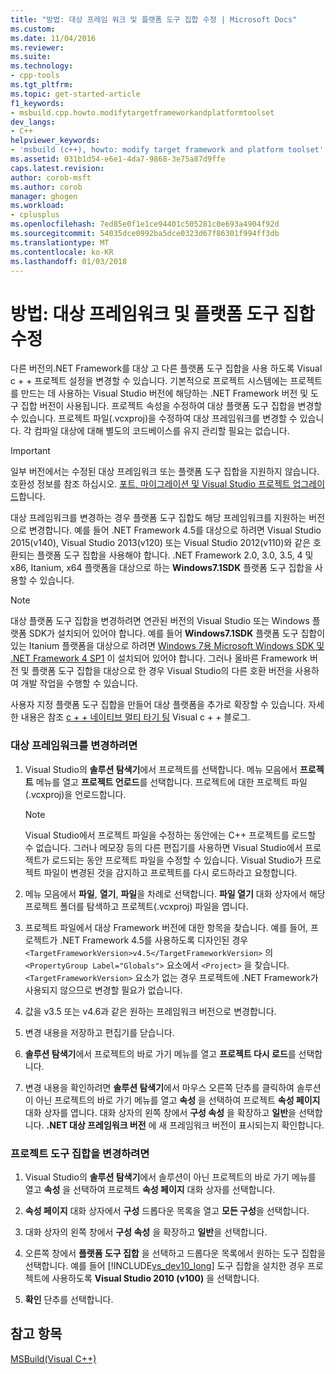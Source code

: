 ```yaml
---
title: "방법: 대상 프레임 워크 및 플랫폼 도구 집합 수정 | Microsoft Docs"
ms.custom: 
ms.date: 11/04/2016
ms.reviewer: 
ms.suite: 
ms.technology:
- cpp-tools
ms.tgt_pltfrm: 
ms.topic: get-started-article
f1_keywords:
- msbuild.cpp.howto.modifytargetframeworkandplatformtoolset
dev_langs:
- C++
helpviewer_keywords:
- 'msbuild (c++), howto: modify target framework and platform toolset'
ms.assetid: 031b1d54-e6e1-4da7-9868-3e75a87d9ffe
caps.latest.revision: 
author: corob-msft
ms.author: corob
manager: ghogen
ms.workload:
- cplusplus
ms.openlocfilehash: 7ed85e0f1e1ce94401c505281c0e693a4904f92d
ms.sourcegitcommit: 54035dce0992ba5dce0323d67f86301f994ff3db
ms.translationtype: MT
ms.contentlocale: ko-KR
ms.lasthandoff: 01/03/2018
---
```

# <a name="how-to-modify-the-target-framework-and-platform-toolset"></a>방법: 대상 프레임워크 및 플랫폼 도구 집합 수정
다른 버전의.NET Framework를 대상 고 다른 플랫폼 도구 집합을 사용 하도록 Visual c + + 프로젝트 설정을 변경할 수 있습니다. 기본적으로 프로젝트 시스템에는 프로젝트를 만드는 데 사용하는 Visual Studio 버전에 해당하는 .NET Framework 버전 및 도구 집합 버전이 사용됩니다. 프로젝트 속성을 수정하여 대상 플랫폼 도구 집합을 변경할 수 있습니다. 프로젝트 파일(.vcxproj)을 수정하여 대상 프레임워크를 변경할 수 있습니다. 각 컴파일 대상에 대해 별도의 코드베이스를 유지 관리할 필요는 없습니다.  
  
> [!IMPORTANT]
>  일부 버전에서는 수정된 대상 프레임워크 또는 플랫폼 도구 집합을 지원하지 않습니다. 호환성 정보를 참조 하십시오. [포트, 마이그레이션 및 Visual Studio 프로젝트 업그레이드](/visualstudio/porting/port-migrate-and-upgrade-visual-studio-projects)합니다.  
  
 대상 프레임워크를 변경하는 경우 플랫폼 도구 집합도 해당 프레임워크를 지원하는 버전으로 변경합니다. 예를 들어 .NET Framework 4.5를 대상으로 하려면 Visual Studio 2015(v140), Visual Studio 2013(v120) 또는 Visual Studio 2012(v110)와 같은 호환되는 플랫폼 도구 집합을 사용해야 합니다. .NET Framework 2.0, 3.0, 3.5, 4 및 x86, Itanium, x64 플랫폼을 대상으로 하는 **Windows7.1SDK** 플랫폼 도구 집합을 사용할 수 있습니다.  
  
> [!NOTE]
>  대상 플랫폼 도구 집합을 변경하려면 연관된 버전의 Visual Studio 또는 Windows 플랫폼 SDK가 설치되어 있어야 합니다. 예를 들어 **Windows7.1SDK** 플랫폼 도구 집합이 있는 Itanium 플랫폼을 대상으로 하려면 [Windows 7용 Microsoft Windows SDK 및 .NET Framework 4 SP1](http://www.microsoft.com/download/details.aspx?id=8279) 이 설치되어 있어야 합니다. 그러나 올바른 Framework 버전 및 플랫폼 도구 집합을 대상으로 한 경우 Visual Studio의 다른 호환 버전을 사용하여 개발 작업을 수행할 수 있습니다.  
  
 사용자 지정 플랫폼 도구 집합을 만들어 대상 플랫폼을 추가로 확장할 수 있습니다. 자세한 내용은 참조 [c + + 네이티브 멀티 타기 팅](http://go.microsoft.com/fwlink/p/?linkid=196619) Visual c + + 블로그.  
  
### <a name="to-change-the-target-framework"></a>대상 프레임워크를 변경하려면  
  
1.  Visual Studio의 **솔루션 탐색기**에서 프로젝트를 선택합니다. 메뉴 모음에서 **프로젝트** 메뉴를 열고 **프로젝트 언로드**를 선택합니다. 프로젝트에 대한 프로젝트 파일(.vcxproj)을 언로드합니다.  
  
    > [!NOTE]
    >  Visual Studio에서 프로젝트 파일을 수정하는 동안에는 C++ 프로젝트를 로드할 수 없습니다. 그러나 메모장 등의 다른 편집기를 사용하면 Visual Studio에서 프로젝트가 로드되는 동안 프로젝트 파일을 수정할 수 있습니다. Visual Studio가 프로젝트 파일이 변경된 것을 감지하고 프로젝트를 다시 로드하라고 요청합니다.  
  
2.  메뉴 모음에서 **파일**, **열기**, **파일**을 차례로 선택합니다. **파일 열기** 대화 상자에서 해당 프로젝트 폴더를 탐색하고 프로젝트(.vcxproj) 파일을 엽니다.  
  
3.  프로젝트 파일에서 대상 Framework 버전에 대한 항목을 찾습니다. 예를 들어, 프로젝트가 .NET Framework 4.5를 사용하도록 디자인된 경우 `<TargetFrameworkVersion>v4.5</TargetFrameworkVersion>` 의 `<PropertyGroup Label="Globals">` 요소에서 `<Project>` 을 찾습니다. `<TargetFrameworkVersion>` 요소가 없는 경우 프로젝트에 .NET Framework가 사용되지 않으므로 변경할 필요가 없습니다.  
  
4.  값을 v3.5 또는 v4.6과 같은 원하는 프레임워크 버전으로 변경합니다.  
  
5.  변경 내용을 저장하고 편집기를 닫습니다.  
  
6.  **솔루션 탐색기**에서 프로젝트의 바로 가기 메뉴를 열고 **프로젝트 다시 로드**를 선택합니다.  
  
7.  변경 내용을 확인하려면 **솔루션 탐색기**에서 마우스 오른쪽 단추를 클릭하여 솔루션이 아닌 프로젝트의 바로 가기 메뉴를 열고 **속성** 을 선택하여 프로젝트 **속성 페이지** 대화 상자를 엽니다. 대화 상자의 왼쪽 창에서 **구성 속성** 을 확장하고 **일반**을 선택합니다. **.NET 대상 프레임워크 버전** 에 새 프레임워크 버전이 표시되는지 확인합니다.  
  
### <a name="to-change-the-project-toolset"></a>프로젝트 도구 집합을 변경하려면  
  
1.  Visual Studio의 **솔루션 탐색기**에서 솔루션이 아닌 프로젝트의 바로 가기 메뉴를 열고 **속성** 을 선택하여 프로젝트 **속성 페이지** 대화 상자를 선택합니다.  
  
2.  **속성 페이지** 대화 상자에서 **구성** 드롭다운 목록을 열고 **모든 구성**을 선택합니다.  
  
3.  대화 상자의 왼쪽 창에서 **구성 속성** 을 확장하고 **일반**을 선택합니다.  
  
4.  오른쪽 창에서 **플랫폼 도구 집합** 을 선택하고 드롭다운 목록에서 원하는 도구 집합을 선택합니다. 예를 들어 [!INCLUDE[vs_dev10_long](../build/includes/vs_dev10_long_md.md)] 도구 집합을 설치한 경우 프로젝트에 사용하도록 **Visual Studio 2010 (v100)** 을 선택합니다.  
  
5.  **확인** 단추를 선택합니다.  
  
## <a name="see-also"></a>참고 항목  
 [MSBuild(Visual C++)](../build/msbuild-visual-cpp.md)
